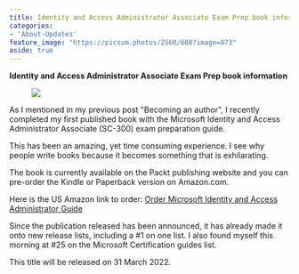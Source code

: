 ```yaml
---
title: Identity and Access Administrator Associate Exam Prep book information
categories:
- 'About-Updates'
feature_image: "https://picsum.photos/2560/600?image=873"
aside: true
---
```


**Identity and Access Administrator Associate Exam Prep book information**

<div class="wp-block-image"><figure class="aligncenter size-large is-resized"><img src="https://1drv.ms/u/s!AnhcLZgTAB_Rl-ttpYnRl9z3S1bW4Q"/></figure></div>

As I mentioned in my previous post "Becoming an author", I recently completed my first published book with the Microsoft Identity and Access Administrator Associate (SC-300) exam preparation guide.  

This has been an amazing, yet time consuming experience.  I see why people write books because it becomes something that is exhilarating. 

The book is currently available on the Packt publishing website and you can pre-order the Kindle or Paperback version on Amazon.com.

Here is the US Amazon link to order: 
[Order Microsoft Identity and Access Administrator Guide](https://www.amazon.com/Microsoft-Identity-Access-Administrator-Guide-ebook/dp/B09DDGGKNT/ref=sr_1_5?crid=1866D6QMANR1S&keywords=sc-300+microsoft+identity+and+access+administrator&qid=1645130053&sprefix=sc-300%2Caps%2C94&sr=8-5)

Since the publication released has been announced, it has already made it onto new release lists, including a #1 on one list.  I also found myself this morning at #25 on the Microsoft Certification guides list.

This title will be released on 31 March 2022.  